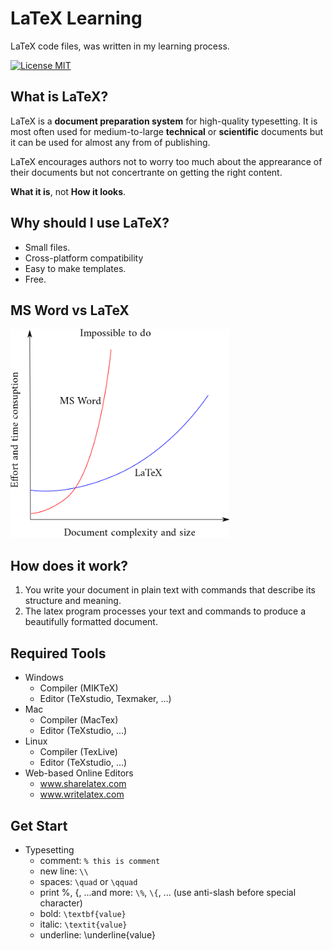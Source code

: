 # LaTeX Learning
LaTeX code files, was written in my learning process.

[![License MIT](https://img.shields.io/badge/license-MIT-blue.svg)](LICENSE)

## What is LaTeX?
LaTeX is a **document preparation system** for high-quality typesetting. It is most often used for medium-to-large **technical** or **scientific** documents but it can be used for almost any from of publishing.

LaTeX encourages authors not to worry too much about the apprearance of their documents but not concertrante on getting the right content.

**What it is**, not **How it looks**.

## Why should I use LaTeX?
* Small files.
* Cross-platform compatibility
* Easy to make templates.
* Free.

## MS Word vs LaTeX
<img src="screenshots/latexvsword.png" width="350" alt="word vs latex">

## How does it work?
1. You write your document in plain text with commands that describe its structure and meaning.
2. The latex program processes your text and commands to produce a beautifully formatted document.

## Required Tools
* Windows
  * Compiler (MIKTeX)
  * Editor (TeXstudio, Texmaker, ...)
* Mac
  * Compiler (MacTex)
  * Editor (TeXstudio, ...)
* Linux
  * Compiler (TexLive)
  * Editor (TeXstudio, ...)
* Web-based Online Editors
  * www.sharelatex.com
  * www.writelatex.com

## Get Start
* Typesetting
  * comment: `% this is comment`
  * new line: `\\`
  * spaces: `\quad` or `\qquad`
  * print %, {, ...and more: `\%`, `\{`, ... (use anti-slash before special character)
  * bold: `\textbf{value}`
  * italic: `\textit{value}`
  * underline: \underline{value}